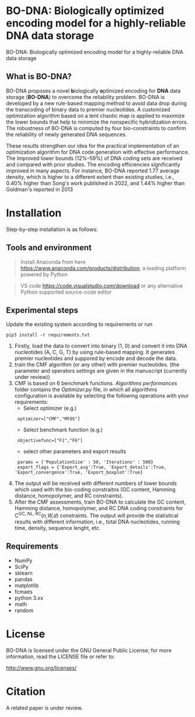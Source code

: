# BO-DNA: Biologically optimized encoding model for a highly-reliable DNA data storage

BO-DNA: Biologically optimized encoding model for a highly-reliable DNA data storage

## What is BO-DNA?


BO-DNA proposes a novel **b**iologically **o**ptimized encoding for **DNA** data storage (**BO-DNA**) to overcome the reliability problem. BO-DNA is developed by a new rule-based mapping method to avoid data drop during the transcoding of binary data to premier nucleotides. A customized optimization algorithm based on a tent chaotic map is applied to maximize the lower bounds that help to minimize the nonspecific hybridization errors. The robustness of BO-DNA is computed by four bio-constraints to confirm the reliability of newly generated DNA sequences.

These results strengthen our idea for the practical implementation of an optimization algorithm for DNA code generation with effective performance. The improved lower bounds (12%–59%) of DNA coding sets are received and compared with prior studies. The encoding efficiencies significantly improved in many aspects. For instance, BO-DNA reported 1.77 average density, which is higher to a different extent than existing studies, i.e., 0.40% higher than Song's work published in 2022, and 1.44% higher than Goldman's reported in 2013

# Installation 

Step-by-step installation is as follows: 

## Tools and environment 

> Install Anaconda from here https://www.anaconda.com/products/distribution, a leading platform powered by Python 

> VS code https://code.visualstudio.com/download or any alternative Python supported source-code editor 


## Experimental steps 

Update the existing system according to requirements or run

```
pip3 install -r requirements.txt
```
1. Firstly, load the data to convert into binary (1, 0) and convert it into DNA nucleotides (A, C, G, T) by using rule-based mapping. It generates premier nucleotides and suppored by encode and decode the data.
2. train the CMF algorithm (or any other) with premier nucleotides.
(the parameter and operators settings are given in the manuscript (currently under review))
3. CMF is based on 6 benchmark functions. *Algorithms performances* folder contains the *Optimizer.py* file, in which all algorithms configuration is available by selecting the following operations with your requirements:
   - Select optimizer (e.g.)
   ```
    optimizer=["CMF","MFOS"]
   ``` 
   - Select benchmark function (e.g.) 
   ```
    objectivefunc=["F1","F6"] 
   ``` 
   - select other parameters and export results 
   ```
    params = {'PopulationSize' : 50, 'Iterations' : 500}
    export_flags = {'Export_avg':True, 'Export_details':True, 'Export_convergence':True, 'Export_boxplot':True}
   ``` 
4. The output will be received with different numbers of lower bounds which used with the bio-coding constraitns (GC content, Hamming distance, homopolymer, and RC constraints). 
5. After the CMF assessments, train BO-DNA to calculate the GC content, Hamming distance, homopolymer, and RC  DNA coding constraints for C<sup>GC, NL, RC</sup>(*n,W,d*) constraints. The output will provide the statistical results with different information, i.e., total DNA nucleotides, running time, density, sequence lenght, etc.


## Requirements

- NumPy
- SciPy
- sklearn
- pandas
- matplotlib
- fcmaes
- python 3.xx 
- math
- random 

# License

BO-DNA is licensed under the GNU General Public License; for more information, read the LICENSE file or refer to:

http://www.gnu.org/licenses/

# Citation

A related paper is under review. 
